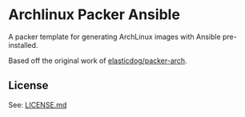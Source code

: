 # Archlinux Packer Ansible

A packer template for generating ArchLinux images with Ansible pre-installed.

Based off the original work of [elasticdog/packer-arch](https://github.com/elasticdog/packer-arch).

## License
See: [LICENSE.md](LICENSE.md)
